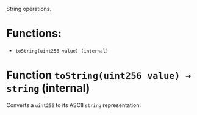 String operations.

# Functions:

- `toString(uint256 value) (internal)`

# Function `toString(uint256 value) → string` (internal)

Converts a `uint256` to its ASCII `string` representation.
